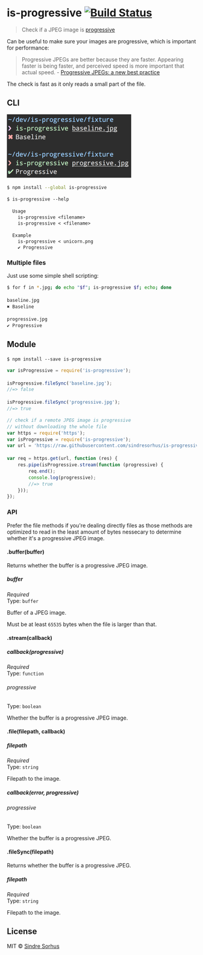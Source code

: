 # is-progressive [![Build Status](https://travis-ci.org/sindresorhus/is-progressive.svg?branch=master)](https://travis-ci.org/sindresorhus/is-progressive)

> Check if a JPEG image is [progressive](http://www.faqs.org/faqs/jpeg-faq/part1/section-11.html)

Can be useful to make sure your images are progressive, which is important for performance:

> Progressive JPEGs are better because they are faster. Appearing faster is being faster, and perceived speed is more important that actual speed. - [Progressive JPEGs: a new best practice](http://calendar.perfplanet.com/2012/progressive-jpegs-a-new-best-practice/)

The check is fast as it only reads a small part of the file.


## CLI

<img src="screenshot.png" width="330">

```sh
$ npm install --global is-progressive
```

```
$ is-progressive --help

  Usage
    is-progressive <filename>
    is-progressive < <filename>

  Example
    is-progressive < unicorn.png
    ✔ Progressive
```

### Multiple files

Just use some simple shell scripting:

```sh
$ for f in *.jpg; do echo "$f"; is-progressive $f; echo; done

baseline.jpg
✖ Baseline

progressive.jpg
✔ Progressive
```


## Module

```
$ npm install --save is-progressive
```

```js
var isProgressive = require('is-progressive');

isProgressive.fileSync('baseline.jpg');
//=> false

isProgressive.fileSync('progressive.jpg');
//=> true
```

```js
// check if a remote JPEG image is progressive
// without downloading the whole file
var https = require('https');
var isProgressive = require('is-progressive');
var url = 'https://raw.githubusercontent.com/sindresorhus/is-progressive/master/fixture/progressive.jpg';

var req = https.get(url, function (res) {
	res.pipe(isProgressive.stream(function (progressive) {
		req.end();
		console.log(progressive);
		//=> true
	}));
});
```


### API

Prefer the file methods if you're dealing directly files as those methods are optimized to read in the least amount of bytes nessecary to determine whether it's a progressive JPEG image.

#### .buffer(buffer)

Returns whether the buffer is a progressive JPEG image.

##### buffer

*Required*  
Type: `buffer`

Buffer of a JPEG image.

Must be at least `65535` bytes when the file is larger than that.

#### .stream(callback)

##### callback(progressive)

*Required*  
Type: `function`

###### progressive

Type: `boolean`

Whether the buffer is a progressive JPEG image.

#### .file(filepath, callback)

##### filepath

*Required*  
Type: `string`

Filepath to the image.

##### callback(error, progressive)

###### progressive

Type: `boolean`

Whether the buffer is a progressive JPEG.

#### .fileSync(filepath)

Returns whether the buffer is a progressive JPEG.

##### filepath

*Required*  
Type: `string`

Filepath to the image.


## License

MIT © [Sindre Sorhus](http://sindresorhus.com)
